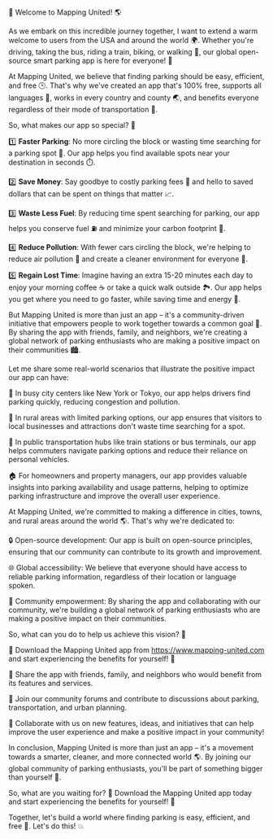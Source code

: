 🎉 Welcome to Mapping United! 🌎

As we embark on this incredible journey together, I want to extend a warm welcome to users from the USA and around the world 🌍. Whether you're driving, taking the bus, riding a train, biking, or walking 👣, our global open-source smart parking app is here for everyone! 🙌

At Mapping United, we believe that finding parking should be easy, efficient, and free 🕒. That's why we've created an app that's 100% free, supports all languages 💬, works in every country and county 🌏, and benefits everyone regardless of their mode of transportation 🚗.

So, what makes our app so special? 🤔

1️⃣ **Faster Parking**: No more circling the block or wasting time searching for a parking spot 🔁. Our app helps you find available spots near your destination in seconds ⏱️.

2️⃣ **Save Money**: Say goodbye to costly parking fees 💸 and hello to saved dollars that can be spent on things that matter 📈.

3️⃣ **Waste Less Fuel**: By reducing time spent searching for parking, our app helps you conserve fuel ⛽️ and minimize your carbon footprint 🌿.

4️⃣ **Reduce Pollution**: With fewer cars circling the block, we're helping to reduce air pollution 🏥 and create a cleaner environment for everyone 🌸.

5️⃣ **Regain Lost Time**: Imagine having an extra 15-20 minutes each day to enjoy your morning coffee ☕️ or take a quick walk outside 🏞️. Our app helps you get where you need to go faster, while saving time and energy 💪.

But Mapping United is more than just an app – it's a community-driven initiative that empowers people to work together towards a common goal 🌈. By sharing the app with friends, family, and neighbors, we're creating a global network of parking enthusiasts who are making a positive impact on their communities 🏙️.

Let me share some real-world scenarios that illustrate the positive impact our app can have:

🏫 In busy city centers like New York or Tokyo, our app helps drivers find parking quickly, reducing congestion and pollution.

🌳 In rural areas with limited parking options, our app ensures that visitors to local businesses and attractions don't waste time searching for a spot.

🚌 In public transportation hubs like train stations or bus terminals, our app helps commuters navigate parking options and reduce their reliance on personal vehicles.

🏠 For homeowners and property managers, our app provides valuable insights into parking availability and usage patterns, helping to optimize parking infrastructure and improve the overall user experience.

At Mapping United, we're committed to making a difference in cities, towns, and rural areas around the world 🌎. That's why we're dedicated to:

🔒 Open-source development: Our app is built on open-source principles, ensuring that our community can contribute to its growth and improvement.

🌐 Global accessibility: We believe that everyone should have access to reliable parking information, regardless of their location or language spoken.

💪 Community empowerment: By sharing the app and collaborating with our community, we're building a global network of parking enthusiasts who are making a positive impact on their communities.

So, what can you do to help us achieve this vision? 🤔

📲 Download the Mapping United app from https://www.mapping-united.com and start experiencing the benefits for yourself! 👀

👫 Share the app with friends, family, and neighbors who would benefit from its features and services.

💬 Join our community forums and contribute to discussions about parking, transportation, and urban planning.

💪 Collaborate with us on new features, ideas, and initiatives that can help improve the user experience and make a positive impact in your community!

In conclusion, Mapping United is more than just an app – it's a movement towards a smarter, cleaner, and more connected world 🌎. By joining our global community of parking enthusiasts, you'll be part of something bigger than yourself 💪.

So, what are you waiting for? 🤔 Download the Mapping United app today and start experiencing the benefits for yourself! 📲

Together, let's build a world where finding parking is easy, efficient, and free 🎉. Let's do this! 💥